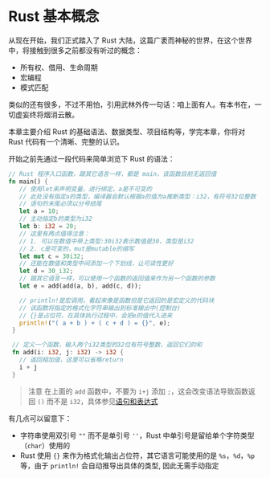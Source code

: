 # Rust 基本概念

从现在开始，我们正式踏入了 Rust 大陆，这篇广袤而神秘的世界，在这个世界中，将接触到很多之前都没有听过的概念：

- 所有权、借用、生命周期
- 宏编程
- 模式匹配

类似的还有很多，不过不用怕，引用武林外传一句话：咱上面有人。有本书在，一切虚妄终将烟消云散。

本章主要介绍 Rust 的基础语法、数据类型、项目结构等，学完本章，你将对 Rust 代码有一个清晰、完整的认识。

开始之前先通过一段代码来简单浏览下 Rust 的语法：

```rust
// Rust 程序入口函数，跟其它语言一样，都是 main，该函数目前无返回值
fn main() {
   // 使用let来声明变量，进行绑定，a是不可变的
   // 此处没有指定a的类型，编译器会默认根据a的值为a推断类型：i32，有符号32位整数
   // 语句的末尾必须以分号结尾
   let a = 10;
   // 主动指定b的类型为i32
   let b: i32 = 20;
   // 这里有两点值得注意：
   // 1. 可以在数值中带上类型:30i32表示数值是30，类型是i32
   // 2. c是可变的，mut是mutable的缩写
   let mut c = 30i32;
   // 还能在数值和类型中间添加一个下划线，让可读性更好
   let d = 30_i32;
   // 跟其它语言一样，可以使用一个函数的返回值来作为另一个函数的参数
   let e = add(add(a, b), add(c, d));

   // println!是宏调用，看起来像是函数但是它返回的是宏定义的代码块
   // 该函数将指定的格式化字符串输出到标准输出中(控制台)
   // {}是占位符，在具体执行过程中，会把e的值代入进来
   println!("( a + b ) + ( c + d ) = {}", e);
 }

 // 定义一个函数，输入两个i32类型的32位有符号整数，返回它们的和
 fn add(i: i32, j: i32) -> i32 {
   // 返回相加值，这里可以省略return
   i + j
 }
```

> 注意
> 在上面的 `add` 函数中，不要为 `i+j` 添加 `;`，这会改变语法导致函数返回 `()` 而不是 `i32`，具体参见[语句和表达式](./base-type/statement-expression.md)

有几点可以留意下：

- 字符串使用双引号 `""` 而不是单引号 `''`，Rust 中单引号是留给单个字符类型（`char`）使用的
- Rust 使用 `{}` 来作为格式化输出占位符，其它语言可能使用的是 `%s`，`%d`，`%p` 等，由于 `println!` 会自动推导出具体的类型, 因此无需手动指定
